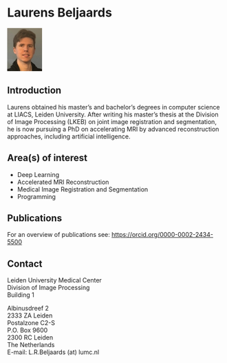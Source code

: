 # Laurens Beljaards
![](../assets/img/Lauren_Beljaards_small.jpg)

## Introduction
Laurens obtained his master’s and bachelor’s degrees in computer science at LIACS, Leiden University. After writing his master’s thesis at the Division of Image Processing (LKEB) on joint image registration and segmentation, he is now pursuing a PhD on accelerating MRI by advanced reconstruction approaches, including artificial intelligence.

## Area(s) of interest
- Deep Learning
- Accelerated MRI Reconstruction
- Medical Image Registration and Segmentation
- Programming

## Publications
For an overview of publications see: https://orcid.org/0000-0002-2434-5500

## Contact
Leiden University Medical Center<br>
Division of Image Processing<br>
Building 1<br>

Albinusdreef 2<br>
2333 ZA Leiden<br>
Postalzone C2-S<br>
P.O. Box 9600<br>
2300 RC Leiden<br>
The Netherlands<br>
E-mail: L.R.Beljaards (at) lumc.nl